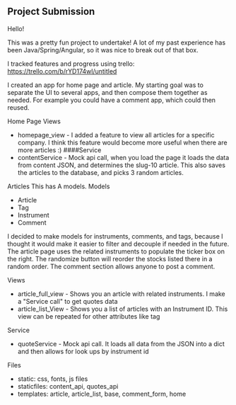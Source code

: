 ## Project Submission
Hello!

This was a pretty fun project to undertake! A lot of my past experience has been Java/Spring/Angular, so it was nice to 
break out of that box. 

I tracked features and progress using trello: https://trello.com/b/rYD174wl/untitled

I created an app for home page and article. My starting goal was to separate the UI to several apps, and then compose 
them together as needed. For example you could have a comment app, which could then reused. 


Home Page
Views
* homepage_view - I added a feature to view all articles for a specific company. I think this feature would become more useful
  when there are more articles :) 
####Service
* contentService - Mock api call, when you load the page it loads the data from content JSON, and determines the slug-10
  article. This also saves the articles to the database, and picks 3 random articles.
  
Articles
This has A models. 
Models
* Article 
* Tag 
* Instrument
* Comment

I decided to make models for instruments, comments, and tags, because I thought it would make it easier to filter and decouple if needed
in the future. The article page uses the related instruments to populate the ticker box on the right. The randomize button will
reorder the stocks listed there in a random order. The comment section allows anyone to post a comment. 

Views
* article_full_view - Shows you an article with related instruments. I make a "Service call" to get quotes data
* article_list_View - Shows you a list of articles with an Instrument ID. This view can be repeated for other attributes like tag

Service
* quoteService - Mock api call. It loads all data from the JSON into a dict and then allows for look ups by 
instrument id

Files
* static: css, fonts, js files
* staticfiles: content_api, quotes_api
* templates: article, article_list, base, comment_form, home

